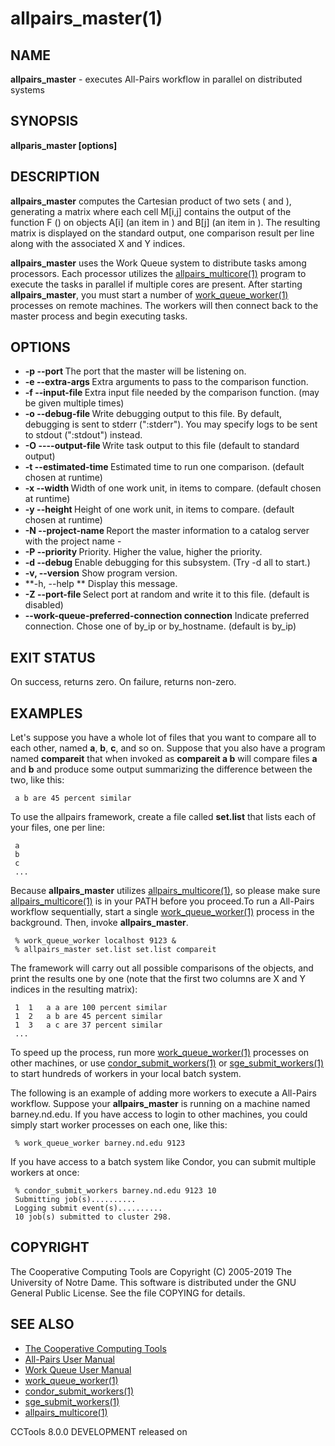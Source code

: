






















# allpairs_master(1)

## NAME
**allpairs_master** - executes All-Pairs workflow in parallel on distributed systems

## SYNOPSIS
****allparis_master [options] <set A> <set B> <compare function>****

## DESCRIPTION

**allpairs_master** computes the Cartesian product of two sets
(**<set A>** and **<set B>**), generating a matrix where each cell
M[i,j] contains the output of the function F (**<compare function>**) on
objects A[i] (an item in **<set A>**) and B[j] (an item in
**<set B>**). The resulting matrix is displayed on the standard output,
one comparison result per line along with the associated X and Y indices.

**allpairs_master** uses the Work Queue system to distribute tasks among
processors.  Each processor utilizes the [allpairs_multicore(1)](allpairs_multicore.md) program
to execute the tasks in parallel if multiple cores are present. After starting
**allpairs_master**, you must start a number of [work_queue_worker(1)](work_queue_worker.md)
processes on remote machines.  The workers will then connect back to the master
process and begin executing tasks.

## OPTIONS


- **-p --port <port>** The port that the master will be listening on.
- **-e --extra-args <args>** Extra arguments to pass to the comparison function.
- **-f --input-file <file>** Extra input file needed by the comparison function. (may be given multiple times)
- **-o --debug-file <file>** Write debugging output to this file. By default, debugging is sent to stderr (":stderr"). You may specify logs to be sent to stdout (":stdout") instead.
- **-O ----output-file <file>** Write task output to this file (default to standard output)
- **-t --estimated-time <seconds>** Estimated time to run one comparison. (default chosen at runtime)
- **-x --width <item>** Width of one work unit, in items to compare. (default chosen at runtime)
- **-y --height <items>** Height of one work unit, in items to compare. (default chosen at runtime)
- **-N --project-name <project>** Report the master information to a catalog server with the project name - <project>
- **-P --priority <integer>** Priority. Higher the value, higher the priority.
- **-d --debug <flag>** Enable debugging for this subsystem. (Try -d all to start.)
- **-v, --version** Show program version.
- **-h, --help ** Display this message.
- **-Z --port-file <file>** Select port at random and write it to this file.  (default is disabled)
- **--work-queue-preferred-connection connection** Indicate preferred connection. Chose one of by_ip or by_hostname. (default is by_ip)


## EXIT STATUS
On success, returns zero.  On failure, returns non-zero.

## EXAMPLES

Let's suppose you have a whole lot of files that you want to compare all to
each other, named **a**, **b**, **c**, and so on. Suppose that you also
have a program named **compareit** that when invoked as **compareit a b**
will compare files **a** and **b** and produce some output summarizing the
difference between the two, like this:

```
 a b are 45 percent similar
```

To use the allpairs framework, create a file called **set.list** that lists each of
your files, one per line:

```
 a
 b
 c
 ...
```

Because **allpairs_master** utilizes [allpairs_multicore(1)](allpairs_multicore.md), so please
make sure [allpairs_multicore(1)](allpairs_multicore.md) is in your PATH before you proceed.To run
a All-Pairs workflow sequentially, start a single [work_queue_worker(1)](work_queue_worker.md)
process in the background. Then, invoke **allpairs_master**.

```
 % work_queue_worker localhost 9123 &
 % allpairs_master set.list set.list compareit
```

The framework will carry out all possible comparisons of the objects, and print
the results one by one (note that the first two columns are X and Y indices in
the resulting matrix):

```
 1	1	a a are 100 percent similar
 1	2	a b are 45 percent similar
 1	3	a c are 37 percent similar
 ...
```

To speed up the process, run more [work_queue_worker(1)](work_queue_worker.md) processes on
other machines, or use [condor_submit_workers(1)](condor_submit_workers.md) or
[sge_submit_workers(1)](sge_submit_workers.md) to start hundreds of workers in your local batch
system.

The following is an example of adding more workers to execute a All-Pairs
workflow. Suppose your **allpairs_master** is running on a machine named
barney.nd.edu. If you have access to login to other machines, you could simply
start worker processes on each one, like this:

```
 % work_queue_worker barney.nd.edu 9123
```

If you have access to a batch system like Condor, you can submit multiple
workers at once:

```
 % condor_submit_workers barney.nd.edu 9123 10
 Submitting job(s)..........
 Logging submit event(s)..........
 10 job(s) submitted to cluster 298.
```

## COPYRIGHT

The Cooperative Computing Tools are Copyright (C) 2005-2019 The University of Notre Dame.  This software is distributed under the GNU General Public License.  See the file COPYING for details.

## SEE ALSO


- [The Cooperative Computing Tools]("http://ccl.cse.nd.edu/software/manuals")
- [All-Pairs User Manual]("http://ccl.cse.nd.edu/software/manuals/allpairs.html")
- [Work Queue User Manual]("http://ccl.cse.nd.edu/software/manuals/workqueue.html")
- [work_queue_worker(1)](work_queue_worker.md)
- [condor_submit_workers(1)](condor_submit_workers.md)
- [sge_submit_workers(1)](sge_submit_workers.md)
- [allpairs_multicore(1)](allpairs_multicore.md)


CCTools 8.0.0 DEVELOPMENT released on 
